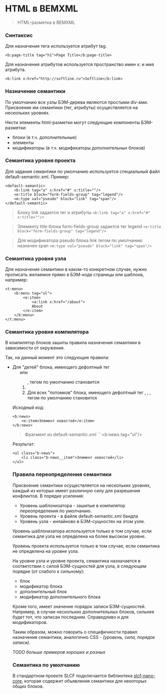 HTML в BEMXML
=========

> HTML-разметка в BEMXML

### Синтаксис

Для назначения тега используется атрибут tag.

```
<b:page-title tag="h1">Page Title</b:page-title>
```

Для назначения атрибутов используется пространство имен x: и имя атрибута.

```
<b:link x:href="http://softline.ru">Softline</b:link>
```

### Назначение семантики

По умолчанию все узлы БЭМ-дерева являются простыми div-ами.
Присвоение им семантики (тег, атрибуты) осуществляется на нескольких уровнях.

Нести элементы html-разметки могут следующие компоненты БЭМ-разметки:

- блоки (в т.ч. дополнительные)
- элементы
- модификаторы (в т.ч. модификаторы дополнительных блоков)

### Семантика уровня проекта

Для задания семантики по умолчанию используется специальный файл default-semantic.xml. Пример:

```
<default-semantic>
	<b:link tag="a" x:href="#" x:title=""/>
	<e:title block="form-fields-group" tag="legend"/>
	<m:type val="pseudo" block="link" tag="span"/>
</default-semantic>
```

> Блоку link задается тег и атрибуты ```<b:link tag="a" x:href="#" x:title=""/>```

> Элементу title блока form-fields-group задается тег legend
```<e:title block="form-fields-group" tag="legend"/>```

> Для модификатора pseudo блока link тегом по умолчанию назначен span ```<m:type val="pseudo" block="link" tag="span"/>```

### Семантика уровня узла

Для назначения семантики в каком-то конкретном случае, нужно прописать желаемое прямо в БЭМ-коде страницы или шаблона, например:

```
<t:menu>
	<b:menu tag="ul">
		<e:item>
			<a:link x:href="/about">
			About
		</e:item>
	</b:menu>
</t:menu>
```

### Семантика уровня компилятора

В компилятор блоков зашиты правила назначения семантики в зависимости от окружения.

Так, на данный момент это следующие правила:
- Для "детей" блока, имеющего дефолтный тег <ul> или <ol>, тегом по умолчанию становится <li>
- Для всех "потомков" блока, имеющего дефолтный тег <a>, <span>, <label>, <dt> тегом по умолчанию становится <span>

Исходный код:

```
<b:news>
    <e:item>Элемент новостей</e:item>
</b:news>
```

> Фрагмент из default-semantic.xml ```<b:news tag="ul"/>

Результат:

```
<ul class="b-news">
    <li class="b-news__item">Элемент новостей</li>
</ul>
```

### Правила переопределения семантики

Присвоение семантики осуществляется на нескольких уровнях, каждый из которых имеет различную силу для разрешения конфликтов. В порядке усиления:

- Уровень шаблонизатора - зашитые в компилятор переопределения по умолчанию.
- Уровень проекта - в файле default-semantic.xml бандла
- Уровень узла - инлайново в БЭМ-сущностях на этом узле.

Уровень шаблонизатора используется только в том случае, если семантика для узла не определена на более высоком уровне.

Уровень проекта используется только в том случае, если семантика не определена на уровне узла.

На уровне узла и уровне проекта, семантика назначается в соответствии с силой БЭМ-сущностей для узла, в следующем порядке (от слабого к сильному):

- блок
- модификатор блока
- дополнительный блок
- модификатор дополнительного блока

Кроме того, имеет значение порядок записи БЭМ-сущностей. Например, в случае нескольких дополнительных блоков, сильнее будет тот, что записан последним. Справедливо и для модификаторов.

Таким образом, можно говорить о специфичности правил назначения семантики, аналогично CSS - *(уровень, сила, порядок записи)*.

_TODO больше примеров хороших и разных_

### Семантика по умолчанию

В стандартном проекте SLCF подключается библиотека [slcf-nano-core](https://github.com/askaza/slcf-nano-core), которая содержит объявления семантики для некоторых общих блоков.